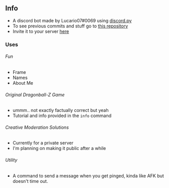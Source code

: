 ## Info
- A discord bot made by Lucario07#0069 using [discord.py](https://github.com/Rapptz/discord.py)
- To see previous commits and stuff go to [this repository](https://github.com/Lucarioo07/DiscordBot)
- Invite it to your server [here](https://discord.com/api/oauth2/authorize?client_id=888373479655751700&permissions=8&scope=bot%20applications.commands)

### Uses
###### Fun
  - Frame
  - Names
  - About Me
###### Original Dragonball-Z Game
  - ummm.. not exactly factually correct but yeah
  - Tutorial and info provided in the `info` command
###### Creative Moderation Solutions
  - Currently for a private server
  - I'm planning on making it public after a while
###### Utility
  - A command to send a message when you get pinged, kinda like AFK but doesn't time out.
